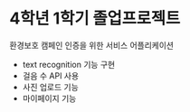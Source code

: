 # 4학년 1학기 졸업프로젝트

환경보호 캠페인 인증을 위한 서비스 어플리케이션

- text recognition 기능 구현
- 걸음 수 API 사용
- 사진 업로드 기능
- 마이페이지 기능
